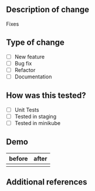 ## Description of change

<!-- Provide a brief description of the change, what it is and why it was made below.* -->

Fixes <GitHub Issue>

## Type of change

<!-- Please tick off the correct checkbox after saving the PR description. -->

- [ ]  New feature
- [ ]  Bug fix
- [ ]  Refactor
- [ ]  Documentation

## How was this tested?

- [ ]  Unit Tests
- [ ]  Tested in staging
- [ ]  Tested in minikube

## Demo

<!-- Provide examples of how the feature looked before and after this change in the table below -->
| before | after |
|--------|-------|
|<!-- Replace this with a screenshot/gif -->|<!-- Replace this with a screenshot/gif -->|


## Additional references

<!-- Post any additional links (if appropriate) below -->
